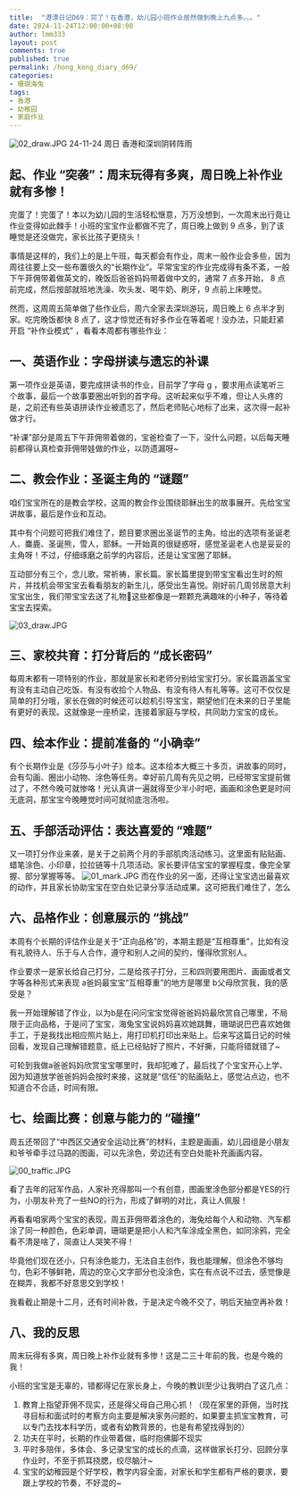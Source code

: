 ```yaml
---
title:  "港漂日记D69：完了！在香港，幼儿园小班作业居然做到晚上九点多。。。"
date: 2024-11-24T12:00:00+08:00
author: lmm333
layout: post
comments: true
published: true
permalink: /hong_kong_diary_d69/
categories:
- 珊瑚海兔
tags:
- 香港
- 幼稚园
- 家庭作业
---
```

![02_draw.JPG](../images/2024-11-24-hong_kong_diary_d69/02_draw.JPG)
24-11-24 周日 香港和深圳阴转阵雨

## 起、作业 “突袭”：周末玩得有多爽，周日晚上补作业就有多惨！

完蛋了！完蛋了！本以为幼儿园的生活轻松惬意，万万没想到，一次周末出行竟让作业变得如此棘手！小班的宝宝作业都做不完了，周日晚上做到 9 点多，到了该睡觉是还没做完，家长比孩子更挠头！
<!--more-->
事情是这样的，我们上的是上午班，每天都会有作业，周末一般作业会多些，因为周往往要上交一些布置很久的“长期作业”。平常宝宝的作业完成得有条不紊，一般下午菲佣带着做英文的，晚饭后爸爸妈妈带着做中文的，通常 7 点多开始， 8 点前完成，然后按部就班地洗澡、吹头发、喝牛奶、刷牙，9 点前上床睡觉。

然而，这周周五简单做了些作业后，周六全家去深圳游玩，周日晚上 6 点半才到家。吃完晚饭都快 8 点了，这才惊觉还有好多作业在等着呢！没办法，只能赶紧开启 “补作业模式” ，看看本周都有哪些作业：

## 一、英语作业：字母拼读与遗忘的补课

第一项作业是英语，要完成拼读书的作业，目前学了字母 g ，要求用点读笔听三个故事，最后一个故事要圈出听到的首字母。这听起来似乎不难，但让人头疼的是，之前还有些英语拼读作业被遗忘了，然后老师贴心地标了出来，这次得一起补做才行。

“补课”部分是周五下午菲佣带着做的，宝爸检查了一下，没什么问题，以后每天睡前都得认真检查菲佣带娃做的作业，以防遗漏呀~

## 二、教会作业：圣诞主角的 “谜题”
咱们宝宝所在的是教会学校，这周的教会作业围绕耶稣出生的故事展开。先给宝宝讲故事，最后是作业和互动。

其中有个问题可把我们难住了，题目要求圈出圣诞节的主角。给出的选项有圣诞老人、麋鹿、圣诞熊，雪人，耶稣。一开始真的很疑惑呀，感觉圣诞老人也是妥妥的主角呀！不过，仔细琢磨之前学的内容后，还是让宝宝圈了耶稣。

互动部分有三个，念儿歌，常祈祷，家长篇。家长篇里提到带宝宝看出生时的照片，并找机会带宝宝去看看朋友的新生儿，感受出生喜悦。刚好前几周邻居意大利宝宝出生，我们带宝宝去送了礼物🎁这些都像是一颗颗充满趣味的小种子，等待着宝宝去探索。

![03_draw.JPG](../images/2024-11-24-hong_kong_diary_d69/03_draw.JPG)

## 三、家校共育：打分背后的 “成长密码”
每周末都有一项特别的作业，那就是家长和老师分别给宝宝打分。家长篇涵盖宝宝有没有主动自己吃饭、有没有收拾个人物品、有没有待人有礼等等。这可不仅仅是简单的打分哦，家长在做的时候还可以趁机引导宝宝，期望他们在未来的日子里能有更好的表现。这就像是一座桥梁，连接着家庭与学校，共同助力宝宝的成长。

## 四、绘本作业：提前准备的 “小确幸”
有个长期作业是《莎莎与小叶子》绘本。这本绘本大概三十多页，讲故事的同时，会有勾画、圈出小动物、涂色等任务。幸好前几周有先见之明，已经带宝宝提前做过了，不然今晚可就惨咯！光认真讲一遍就得至少半小时吧，画画和涂色更是时间无底洞，那宝宝今晚睡觉时间可就彻底泡汤啦。

## 五、手部活动评估：表达喜爱的 “难题”
又一项打分作业来袭，是关于之前两个月的手部肌肉活动练习。这里面有贴贴画、蜡笔涂色、小印章，拉拉链等十几项活动。家长要评估宝宝的掌握程度，像完全掌握、部分掌握等等。
![01_mark.JPG](../images/2024-11-24-hong_kong_diary_d69/01_mark.JPG)
而在作业的另一面，还得让宝宝选出最喜欢的动作，并且家长协助宝宝在空白处记录分享活动成果。这可把我们难住了，怎么

## 六、品格作业：创意展示的 “挑战”
本周有个长期的评估作业是关于“正向品格”的，本期主题是“互相尊重”，比如有没有礼貌待人、乐于与人合作，遵守和别人之间的契约，懂得欣赏别人。

作业要求一是家长给自己打分，二是给孩子打分，三和四则要用图片、画画或者文字等各种形式来表现 a爸妈最宝宝“互相尊重”的地方是哪里 b父母欣赏我，我的感受是？

我一开始理解错了作业，以为b是在问问宝宝觉得爸爸妈妈最欣赏自己哪里，不局限于正向品格，于是问了宝宝，海兔宝宝说妈妈喜欢她跳舞，珊瑚说巴巴喜欢她做手工，于是我找出相应照片贴上，用打印机打印出来贴上。后来写这篇日记的时候回看，发现自己理解错题意，纸上已经贴好了照片，不好撕，只能将错就错了~

可轮到我做a爸爸妈妈欣赏宝宝哪里时，我却犯难了，最后找了个宝宝开心上学、因为知道放学爸爸妈妈会按时来接，这就是“信任”的贴画贴上，感觉沾点边，也不知道合不合适，时间有限。

## 七、绘画比赛：创意与能力的 “碰撞”

周五还带回了“中西区交通安全运动比赛”的材料，主题是画画，幼儿园组是小朋友和爷爷牵手过马路的图画，可以先涂色，旁边还有空白处能补充画画内容。

![00_traffic.JPG](../images/2024-11-24-hong_kong_diary_d69/00_traffic.JPG)

看了去年的冠军作品，人家补充得那叫一个有创意，图画里涂色部分都是YES的行为，小朋友补充了一些NO的行为，形成了鲜明的对比，真让人佩服！

再看看咱家两个宝宝的表现，周五菲佣带着涂色的，海兔给每个人和动物、汽车都涂了同一种颜色，色彩单调，珊瑚更是把小人和汽车涂成全黑色，如同涂鸦，完全看不清是啥了，简直让人哭笑不得！

毕竟他们现在还小，只有涂色能力，无法自主创作，我也能理解，但涂色不够均匀，色彩不够鲜艳，周边的空心文字部分也没涂色，实在有点说不过去，感觉像是在糊弄，我都不好意思交到学校！

我看截止期是十二月，还有时间补救，于是决定今晚不交了，明后天抽空再补救！

## 八、我的反思
周末玩得有多爽，周日晚上补作业就有多惨！这是二三十年前的我，也是今晚的我！

小班的宝宝是无辜的，错都得记在家长身上，今晚的教训至少让我明白了这几点：

1. 教育上指望菲佣不现实，还是得父母自己用心抓！（现在家里的菲佣，当时找寻目标和面试时的考察方向主要是解决家务问题的，如果要主抓宝宝教育，可以专门去找本科学历，或者有幼教背景的，也是有希望找得到的）
2. 功夫在平时，长期的作业带着做，临时抱佛脚不现实
3. 平时多陪伴，多体会、多记录宝宝的成长的点滴，这样做家长打分、回顾分享作业时，不至于抓耳挠腮，绞尽脑汁~
4. 宝宝的幼稚园是个好学校，教学内容全面，对家长和学生都有严格的要求，要跟上学校的节奏，不好混的~
